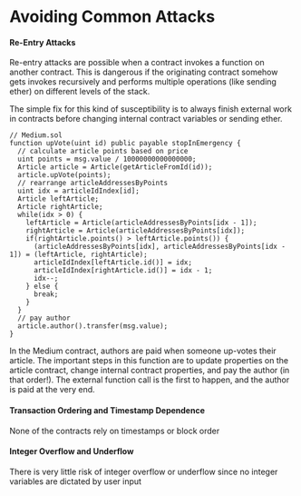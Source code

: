 # Avoiding Common Attacks

#### Re-Entry Attacks

Re-entry attacks are possible when a contract invokes a function on another contract. This is dangerous if the originating contract somehow gets invokes recursively and performs multiple operations (like sending ether) on different levels of the stack.

The simple fix for this kind of susceptibility is to always finish external work in contracts before changing internal contract variables or sending ether.

```solidity
// Medium.sol
function upVote(uint id) public payable stopInEmergency {
  // calculate article points based on price
  uint points = msg.value / 10000000000000000;
  Article article = Article(getArticleFromId(id));
  article.upVote(points);
  // rearrange articleAddressesByPoints
  uint idx = articleIdIndex[id];
  Article leftArticle;
  Article rightArticle;
  while(idx > 0) {
    leftArticle = Article(articleAddressesByPoints[idx - 1]);
    rightArticle = Article(articleAddressesByPoints[idx]);
    if(rightArticle.points() > leftArticle.points()) {
      (articleAddressesByPoints[idx], articleAddressesByPoints[idx - 1]) = (leftArticle, rightArticle);
      articleIdIndex[leftArticle.id()] = idx;
      articleIdIndex[rightArticle.id()] = idx - 1;
      idx--;
    } else {
      break;
    }
  }
  // pay author
  article.author().transfer(msg.value);
}
```

In the Medium contract, authors are paid when someone up-votes their article. The important steps in this function are to update properties on the article contract, change internal contract properties, and pay the author (in that order!). The external function call is the first to happen, and the author is paid at the very end.

#### Transaction Ordering and Timestamp Dependence
None of the contracts rely on timestamps or block order

#### Integer Overflow and Underflow

There is very little risk of integer overflow or underflow since no integer variables are dictated by user input
